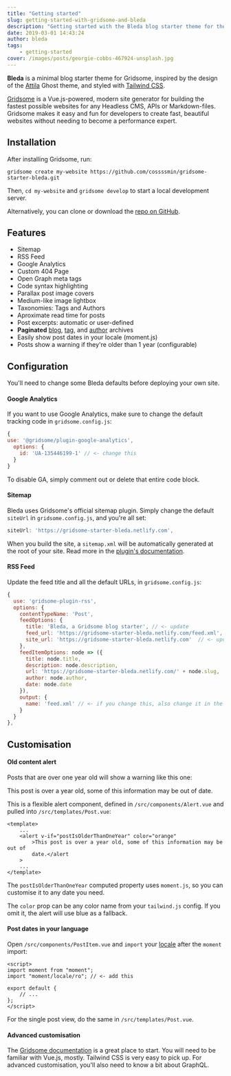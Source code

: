 ```yaml
---
title: "Getting started"
slug: getting-started-with-gridsome-and-bleda
description: "Getting started with the Bleda blog starter theme for the Gridsome static site generator"
date: 2019-03-01 14:43:24
author: bleda
tags:
    - getting-started
cover: /images/posts/georgie-cobbs-467924-unsplash.jpg
---
```


**Bleda** is a minimal blog starter theme for Gridsome, inspired by the design of the [Attila](https://github.com/zutrinken/attila) Ghost theme, and styled with [Tailwind CSS](https://tailwindcss.com).

[Gridsome](https://gridsome.org) is a Vue.js-powered, modern site generator for building the fastest possible websites for any Headless CMS, APIs or Markdown-files. Gridsome makes it easy and fun for developers to create fast, beautiful websites without needing to become a performance expert.

## Installation

After installing Gridsome, run:

```
gridsome create my-website https://github.com/cossssmin/gridsome-starter-bleda.git
```

Then, `cd my-website` and `gridsome develop` to start a local development server.

Alternatively, you can clone or download the [repo on GitHub](https://github.com/cossssmin/gridsome-starter-bleda).

## Features

-   Sitemap
-   RSS Feed
-   Google Analytics
-   Custom 404 Page
-   Open Graph meta tags
-   Code syntax highlighting
-   Parallax post image covers
-   Medium-like image lightbox
-   Taxonomies: Tags and Authors
-   Aproximate read time for posts
-   Post excerpts: automatic or user-defined
-   **Paginated** [blog](/2/), [tag](https://gridsome-starter-bleda.netlify.com/tag/dummy/), and [author](/author/gridsome/) archives
-   Easily show post dates in your locale (moment.js)
-   Posts show a warning if they're older than 1 year (configurable)

## Configuration

You'll need to change some Bleda defaults before deploying your own site.

#### Google Analytics

If you want to use Google Analytics, make sure to change the default tracking code in `gridsome.config.js`:

```js
{
use: '@gridsome/plugin-google-analytics',
  options: {
    id: 'UA-135446199-1' // <- change this
  }
}
```

To disable GA, simply comment out or delete that entire code block.

#### Sitemap

Bleda uses Gridsome's official sitemap plugin. Simply change the default `siteUrl` in `gridsome.config.js`, and you're all set:

```js
siteUrl: 'https://gridsome-starter-bleda.netlify.com',
```

When you build the site, a `sitemap.xml` will be automatically generated at the root of your site.
Read more in the [plugin's documentation](https://gridsome.org/plugins/@gridsome/plugin-sitemap).

#### RSS Feed

Update the feed title and all the default URLs, in `gridsome.config.js`:

```js
{
  use: 'gridsome-plugin-rss',
  options: {
    contentTypeName: 'Post',
    feedOptions: {
      title: 'Bleda, a Gridsome blog starter', // <- update
      feed_url: 'https://gridsome-starter-bleda.netlify.com/feed.xml',  // <- update, leave the file name
      site_url: 'https://gridsome-starter-bleda.netlify.com'  // <- update
    },
    feedItemOptions: node => ({
      title: node.title,
      description: node.description,
      url: 'https://gridsome-starter-bleda.netlify.com/' + node.slug,  // <- update
      author: node.author,
      date: node.date
    }),
    output: {
      name: 'feed.xml' // <- if you change this, also change it in the `feed_url` above
    }
  }
},
```

## Customisation

#### Old content alert

Posts that are over one year old will show a warning like this one:

<div class="bg-orange-100 border-l-4 border-orange-500 text-orange-900 leading-normal p-4 md:mx-6 mb-6" role="alert">
    This post is over a year old, some of this information may be out of date.
</div>

This is a flexible alert component, defined in `/src/components/Alert.vue` and pulled into `/src/templates/Post.vue`:

```vue
<template>
    ...
    <alert v-if="postIsOlderThanOneYear" color="orange"
        >This post is over a year old, some of this information may be out of
        date.</alert
    >
    ...
</template>
```

The `postIsOlderThanOneYear` computed property uses `moment.js`, so you can customise it to any date you need.

The `color` prop can be any color name from your `tailwind.js` config. If you omit it, the alert will use <span class="inline-block bg-blue-lightest border-l-4 border-blue text-blue-darker px-2 py-px stext-sm">blue</span> as a fallback.

#### Post dates in your language

Open `/src/components/PostItem.vue` and `import` your [locale](https://github.com/moment/moment/tree/develop/locale "List of all moment.js locales") after the `moment` import:

```vue
<script>
import moment from "moment";
import "moment/locale/ro"; // <- add this

export default {
    // ...
};
</script>
```

For the single post view, do the same in `/src/templates/Post.vue`.

#### Advanced customisation

The [Gridsome documentation](https://gridsome.org/docs) is a great place to start. You will need to be familiar with Vue.js, mostly. Tailwind CSS is very easy to pick up. For advanced customisation, you'll also need to know a bit about GraphQL.
